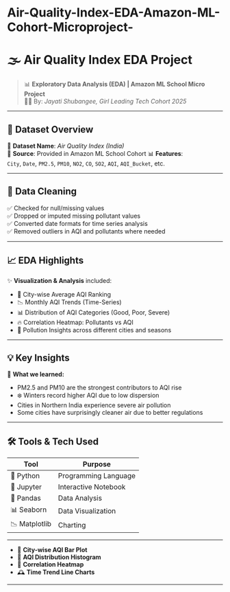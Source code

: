 # Air-Quality-Index-EDA-Amazon-ML-Cohort-Microproject-
# 🌫️ Air Quality Index EDA Project

> 📊 **Exploratory Data Analysis (EDA) | Amazon ML School Micro Project**  
> 👩‍💻 By: *Jayati Shubangee, Girl Leading Tech Cohort 2025*

---

## 📁 Dataset Overview

📌 **Dataset Name**: *Air Quality Index (India)*  
📍 **Source**: Provided in Amazon ML School Cohort
📊 **Features**:  
`City`, `Date`, `PM2.5`, `PM10`, `NO2`, `CO`, `SO2`, `AQI`, `AQI_Bucket`, etc.

---

## 🧹 Data Cleaning

✅ Checked for null/missing values  
✅ Dropped or imputed missing pollutant values  
✅ Converted date formats for time series analysis  
✅ Removed outliers in AQI and pollutants where needed

---

## 📈 EDA Highlights

✨ **Visualization & Analysis** included:
- 🔸 City-wise Average AQI Ranking
- 📉 Monthly AQI Trends (Time-Series)
- 📊 Distribution of AQI Categories (Good, Poor, Severe)
- 🔥 Correlation Heatmap: Pollutants vs AQI
- 🌆 Pollution Insights across different cities and seasons

---

## 💡 Key Insights

🧠 **What we learned:**
- PM2.5 and PM10 are the strongest contributors to AQI rise  
- ❄️ Winters record higher AQI due to low dispersion  
- Cities in Northern India experience severe air pollution  
- Some cities have surprisingly cleaner air due to better regulations

---

## 🛠️ Tools & Tech Used

| Tool          | Purpose             |
|---------------|----------------------|
| 🐍 Python      | Programming Language |
| 📘 Jupyter     | Interactive Notebook |
| 🧪 Pandas      | Data Analysis        |
| 📊 Seaborn     | Data Visualization   |
| 📉 Matplotlib  | Charting             |

---

- 📍 **City-wise AQI Bar Plot**  
- 🌈 **AQI Distribution Histogram**  
- 🧯 **Correlation Heatmap**  
- 🕰️ **Time Trend Line Charts**

---
